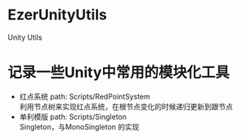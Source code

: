 # EzerUnityUtils
Unity Utils  

# 记录一些Unity中常用的模块化工具  
+ 红点系统 path: Scripts/RedPointSystem  
  利用节点树来实现红点系统，在根节点变化的时候递归更新到跟节点  
+ 单利模版 path: Scripts/Singleton  
  Singleton<T>，与MonoSingleton<T> 的实现  
